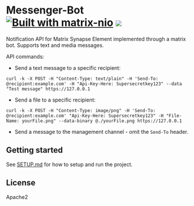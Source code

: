 # Messenger-Bot [![Built with matrix-nio](https://img.shields.io/badge/built%20with-matrix--nio-brightgreen)](https://github.com/poljar/matrix-nio) <a href="https://matrix.to/#/#nio-template:matrix.org"><img src="https://img.shields.io/matrix/nio-template:matrix.org?color=blue&label=Join%20the%20Matrix%20Room&server_fqdn=matrix-client.matrix.org" /></a>

Notification API for Matrix Synapse Element implemented through a matrix bot. Supports text and media messages.

API commands:

* Send a text message to a specific recipient:
```
curl -k -X POST -H "Content-Type: text/plain" -H 'Send-To: @recipient:example.com' -H "Api-Key-Here: Supersecretkey123" --data "Test message" https://127.0.0.1
```

* Send a file to a specific recipient:
```
curl -k -X POST -H "Content-Type: image/png" -H 'Send-To: @recipient:example.com' "Api-Key-Here: Supersecretkey123" -H "File-Name: yourFile.png" --data-binary @./yourFile.png https://127.0.0.1
```

* Send a message to the management channel - omit the `Send-To` header.

## Getting started

See [SETUP.md](SETUP.md) for how to setup and run the project.

## License

Apache2